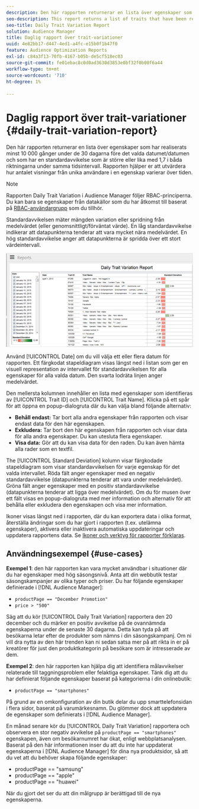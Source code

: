 ```yaml
---
description: Den här rapporten returnerar en lista över egenskaper som har realiserats minst 10 000 gånger under de 30 dagarna före det valda datumet/datumen och som har en standardavvikelse som är större eller lika med 1,7 i båda riktningarna under samma tidsintervall. Rapporten hjälper er att utvärdera hur antalet visningar från unika användare i en egenskap varierar över tiden.
seo-description: This report returns a list of traits that have been realized at least 10,000 times in the 30 days prior to the selected date(s) and have a standard deviation greater or equal to 1.7 in either direction over the same time interval. The report helps you evaluate how the number of impressions from unique users in a trait fluctuate over time.
seo-title: Daily Trait Variation Report
solution: Audience Manager
title: Daglig rapport över trait-variationer
uuid: 4e82bb17-d447-4ed1-a4fc-e15b0f1b47f0
feature: Audience Optimization Reports
exl-id: c84a3f13-70fb-4167-b05b-de5cf518ec03
source-git-commit: fe01ebac8c0d0ad3630d3853e0bf32f0b00f6a44
workflow-type: tm+mt
source-wordcount: '710'
ht-degree: 1%

---
```


# Daglig rapport över trait-variationer {#daily-trait-variation-report}

Den här rapporten returnerar en lista över egenskaper som har realiserats minst 10 000 gånger under de 30 dagarna före det valda datumet/datumen och som har en standardavvikelse som är större eller lika med 1,7 i båda riktningarna under samma tidsintervall. Rapporten hjälper er att utvärdera hur antalet visningar från unika användare i en egenskap varierar över tiden.

>[!NOTE]
>
>Rapporten Daily Trait Variation i Audience Manager följer RBAC-principerna. Du kan bara se egenskaper från datakällor som du har åtkomst till baserat på [RBAC-användargrupp](/help/using/features/administration/administration-overview.md) som du tillhör.

Standardavvikelsen mäter mängden variation eller spridning från medelvärdet (eller genomsnittligt/förväntat värde). En låg standardavvikelse indikerar att datapunkterna tenderar att vara mycket nära medelvärdet. En hög standardavvikelse anger att datapunkterna är spridda över ett stort värdeintervall.

![](assets/daily_trait_variation.png)

Använd [!UICONTROL Date] om du vill välja ett eller flera datum för rapporten. Ett färgkodat stapeldiagram visas längst ned i listan som ger en visuell representation av intervallet för standardavvikelsen för alla egenskaper för alla valda datum. Den svarta lodräta linjen anger medelvärdet.

Den mellersta kolumnen innehåller en lista med egenskaper som identifieras av [!UICONTROL Trait ID] och [!UICONTROL Trait Name]. Klicka på ett spår för att öppna en popup-dialogruta där du kan välja bland följande alternativ:

* **Behåll endast:** Tar bort alla andra egenskaper från rapporten och visar endast data för den här egenskapen.
* **Exkludera:** Tar bort den här egenskapen från rapporten och visar data för alla andra egenskaper. Du kan utesluta flera egenskaper.
* **Visa data:** Gör att du kan visa data för den raden. Du kan även hämta alla rader som en textfil.

The [!UICONTROL Standard Deviation] kolumn visar färgkodade stapeldiagram som visar standardavvikelsen för varje egenskap för det valda intervallet. Röda fält anger egenskaper med en negativ standardavvikelse (datapunkterna tenderar att vara under medelvärdet). Gröna fält anger egenskaper med en positiv standardavvikelse (datapunkterna tenderar att ligga över medelvärdet). Om du för musen över ett fält visas en popup-dialogruta med mer information och alternativ för att behålla eller exkludera den egenskapen och visa mer information.

Ikoner visas längst ned i rapporten, där du kan exportera data i olika format, återställa ändringar som du har gjort i rapporten (t.ex. utelämna egenskaper), aktivera eller inaktivera automatiska uppdateringar och uppdatera rapportens data. Se [Ikoner och verktyg för rapporter förklaras](../../reporting/dynamic-reports/interactive-report-technology.md#icons-tools-explained).

## Användningsexempel {#use-cases}

**Exempel 1**: den här rapporten kan vara mycket användbar i situationer där du har egenskaper med hög säsongsnivå. Anta att din webbutik testar säsongskampanjer av olika typer och priser. Du har följande egenskaper definierade i [!DNL Audience Manager]:

* `productPage == "December Promotion"`
* `price > "500"`

Säg att du kör [!UICONTROL Daily Trait Variation] rapportera den 20 december och du märker en positiv avvikelse på de ovannämnda egenskaperna under de senaste 30 dagarna. Detta kan tyda på att besökarna letar efter de produkter som nämns i din säsongskampanj. Om ni vill dra nytta av den här trenden kan ni sedan satsa mer på att rikta in er på kreatörer för just den produktkategorin på besökare som är intresserade av dem.

**Exempel 2**: den här rapporten kan hjälpa dig att identifiera målavvikelser relaterade till taggningsproblem eller felaktiga egenskaper. Tänk dig att du har definierat följande egenskaper baserat på kategorierna i din onlinebutik:

* `productPage == "smartphones"`

På grund av en omkonfiguration av din butik delar du upp smarttelefonsidan i flera sidor, baserat på varumärkesnamn. Du glömmer dock att uppdatera de egenskaper som definierats i [!DNL Audience Manager].

En månad senare kör du [!UICONTROL Daily Trait Variation] rapportera och observera en stor negativ avvikelse på `productPage == "smartphones"` egenskapen, även om besökarnumret har ökat, enligt webbplatsanalysen. Baserat på den här informationen inser du att du inte har uppdaterat egenskaperna i [!DNL Audience Manager] för dina nya produktsidor, så att du vet att du behöver skapa följande egenskaper:

* productPage == &quot;samsung&quot;
* productPage == &quot;apple&quot;
* productPage == &quot;huawei&quot;

När du gjort det ser du att din målgrupp är berättigad till de nya egenskaperna.
